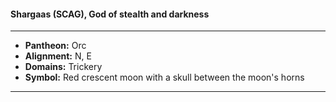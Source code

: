 #### Shargaas (SCAG), God of stealth and darkness
___

- **Pantheon:** Orc
- **Alignment:** N, E
- **Domains:** Trickery
- **Symbol:** Red crescent moon with a skull between the moon's horns
___
